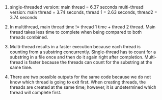 1. single-threaded version: main thread = 6.37 seconds
   multi-thread version: main thread = 3.74 seconds, thread 1 = 2.63 seconds, thread2 = 3.74 seconds

2. In multithread, main thread time != thread 1 time + thread 2 thread. Main thread takes less time to complete when being compared to both threads combined. 

3. Multi-thread results in a faster execution because each thread is counting from a substring concurrently. Single-thread has to count for a substring in a file once and then do it again right after completion. Multi-thread is faster because the threads can count for the substring at the same time. 

4. There are two possible outputs for the same code because we do not know which thread is going to exit first. When creating threads, the threads are created at the same time; however, it is undetermined which thread will complete first. 
